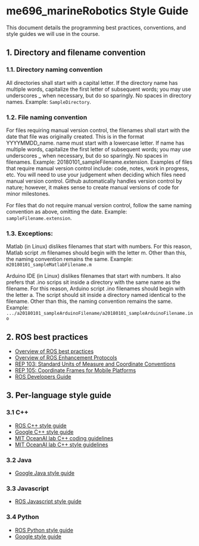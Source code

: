 # me696_marineRobotics Style Guide

This document details the programming best practices, conventions, and style guides we will use in the course.

## 1. Directory and filename convention

### 1.1. Directory naming convention
All directories shall start with a capital letter. If the directory name has multiple words, capitalize the first letter of subsequent words; you may use underscores _ when necessary, but do so sparingly. No spaces in directory names. Example: `SampleDirectory`.

### 1.2. File naming convention
For files requiring manual version control, the filenames shall start with the date that file was originally created. This is in the format YYYYMMDD_name. name must start with a lowercase letter. If name has multiple words, capitalize the first letter of subsequent words; you may use underscores _ when necessary, but do so sparingly. No spaces in filenames. Example: 20180101_sampleFilename.extension. Examples of files that require manual version control include: code, notes, work in progress, etc. You will need to use your judgement when deciding which files need manual version control. Github automatically handles version control by nature; however, it makes sense to create manual versions of code for minor milestones.

For files that do not require manual version control, follow the same naming convention as above, omitting the date. Example: `sampleFilename.extension`.

### 1.3. Exceptions:

Matlab (in Linux) dislikes filenames that start with numbers. For this reason, Matlab script .m filenames should begin with the letter m. Other than this, the naming convention remains the same. Example: `m20180101_sampleMatlabFilename.m`

Arduino IDE (in Linux) dislikes filenames that start with numbers. It also prefers that .ino scrips sit inside a directory with the same name as the filename. For this reason, Arduino script .ino filenames should begin with the letter a. The script should sit inside a directory named identical to the filename. Other than this, the naming convention remains the same. Example: `.../a20180101_sampleArduinoFilename/a20180101_sampleArduinoFilename.ino`

## 2. ROS best practices
 - [Overview of ROS best practices](http://wiki.ros.org/BestPractices)
 - [Overview of ROS Enhancement Protocols](http://www.ros.org/reps/rep-0000.html)
 - [REP 103: Standard Units of Measure and Coordinate Conventions](http://www.ros.org/reps/rep-0103.html)
 - [REP 105: Coordinate Frames for Mobile Platforms](http://www.ros.org/reps/rep-0105.html)
 - [ROS Developers Guide](http://wiki.ros.org/DevelopersGuide)

## 3. Per-language style guide

### 3.1 C++
 - [ROS C++ style guide](http://wiki.ros.org/CppStyleGuide)
 - [Google C++ style guide](https://google.github.io/styleguide/cppguide.html)
 - [MIT OceanAI lab C++ coding guidelines](http://oceanai.mit.edu/ivpman/pmwiki/pmwiki.php?n=Lab.CPPStructure)
 - [MIT OceanAI lab C++ style guidelines](http://oceanai.mit.edu/ivpman/pmwiki/pmwiki.php?n=Lab.CPPStyle)

### 3.2 Java
 - [Google Java style guide](https://google.github.io/styleguide/javaguide.html)

### 3.3 Javascript
 - [ROS Javascript style guide](http://wiki.ros.org/JavaScriptStyleGuide)

### 3.4 Python
 - [ROS Python style guide](http://wiki.ros.org/PyStyleGuide)
 - [Google style guide](https://github.com/google/styleguide/blob/gh-pages/pyguide.md)
